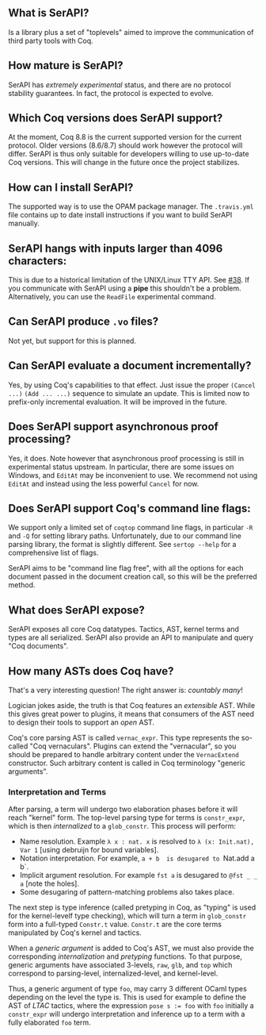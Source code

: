 ## What is SerAPI?

Is a library plus a set of "toplevels" aimed to improve the
communication of third party tools with Coq.

## How mature is SerAPI?

SerAPI has _extremely experimental_ status, and there are no protocol
stability guarantees. In fact, the protocol is expected to evolve.

## Which Coq versions does SerAPI support?

At the moment, Coq 8.8 is the current supported version for the
current protocol. Older versions (8.6/8.7) should work however the
protocol will differ. SerAPI is thus only suitable for developers
willing to use up-to-date Coq versions. This will change in the future
once the project stabilizes.

## How can I install SerAPI?

The supported way is to use the OPAM package manager. The
`.travis.yml` file contains up to date install instructions if you
want to build SerAPI manually.

## SerAPI hangs with inputs larger than 4096 characters:

This is due to a historical limitation of the UNIX/Linux TTY API. See
[#38](https://github.com/ejgallego/coq-serapi/issues/38). If you
communicate with SerAPI using a **pipe** this shouldn't be a problem.
Alternatively, you can use the `ReadFile` experimental command.

## Can SerAPI produce `.vo` files?

Not yet, but support for this is planned.

## Can SerAPI evaluate a document incrementally?

Yes, by using Coq's capabilities to that effect. Just issue the proper
`(Cancel ...)` `(Add ... ...)` sequence to simulate an update. This is
limited now to prefix-only incremental evaluation. It will be improved
in the future.

## Does SerAPI support asynchronous proof processing?

Yes, it does. Note however that asynchronous proof processing is still
in experimental status upstream. In particular, there are some issues
on Windows, and `EditAt` may be inconvenient to use. We recommend not
using `EditAt` and instead using the less powerful `Cancel` for now.

## Does SerAPI support Coq's command line flags:

We support only a limited set of `coqtop` command line flags, in
particular `-R` and `-Q` for setting library paths. Unfortunately, due
to our command line parsing library, the format is slightly
different. See `sertop --help` for a comprehensive list of flags.

SerAPI aims to be "command line flag free", with all the options for
each document passed in the document creation call, so this will be
the preferred method.

## What does SerAPI expose?

SerAPI exposes all core Coq datatypes. Tactics, AST, kernel terms and
types are all serialized. SerAPI also provide an API to manipulate and
query "Coq documents".

## How many ASTs does Coq have?

That's a very interesting question! The right answer is: _countably many_!

Logician jokes aside, the truth is that Coq features an _extensible_
AST. While this gives great power to plugins, it means that consumers
of the AST need to design their tools to support an _open_ AST.

Coq's core parsing AST is called `vernac_expr`. This type represents
the so-called "Coq vernaculars". Plugins can extend the "vernacular",
so you should be prepared to handle arbitrary content under the
`VernacExtend` constructor. Such arbitrary content is called in Coq
terminology "generic arguments".

### Interpretation and Terms

After parsing, a term will undergo two elaboration phases before it
will reach "kernel" form. The top-level parsing type for terms is
`constr_expr`, which is then _internalized_ to a `glob_constr`. This
process will perform:

- Name resolution. Example `λ x : nat. x` is resolved to `λ (x: Init.nat), Var 1`
  [using debruijn for bound variables].
- Notation interpretation. For example, `a + b  is desugared to `Nat.add a b`.
- Implicit argument resolution. For example `fst a` is desugared to
  `@fst _ _ a` [note the holes].
- Some desugaring of pattern-matching problems also takes place.

The next step is type inference (called pretyping in Coq, as "typing"
is used for the kernel-levelf type checking), which will turn a term
in `glob_constr` form into a full-typed `Constr.t` value. `Constr.t`
are the core terms manipulated by Coq's kernel and tactics.

When a _generic argument_ is added to Coq's AST, we must also provide
the corresponding _internalization_ and _pretyping_ functions. To that
purpose, generic arguments have associated 3-levels, `raw`, `glb`, and
`top` which correspond to parsing-level, internalized-level, and
kernel-level.

Thus, a generic argument of type `foo`, may carry 3 different OCaml
types depending on the level the type is. This is used for example to
define the AST of _LTAC_ tactics, where the expression `pose s := foo`
with `foo` initially a `constr_expr` will undergo interpretation and
inference up to a term with a fully elaborated `foo` term.

